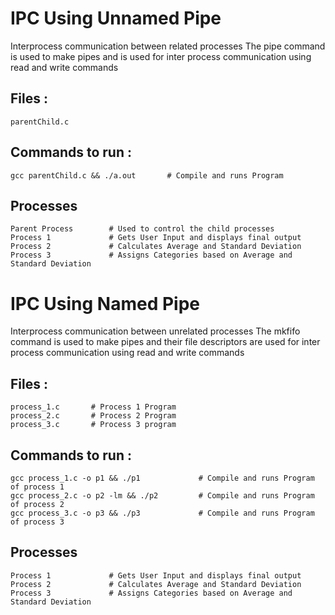 # IPC Using Unnamed Pipe

Interprocess communication between related processes
The pipe command is used to make pipes and is used for inter process communication using read and write commands

## Files : 
```
parentChild.c
```
## Commands to run : 
```
gcc parentChild.c && ./a.out       # Compile and runs Program
```
## Processes
```
Parent Process        # Used to control the child processes
Process 1             # Gets User Input and displays final output
Process 2             # Calculates Average and Standard Deviation
Process 3             # Assigns Categories based on Average and Standard Deviation
```



# IPC Using Named Pipe

Interprocess communication between unrelated processes
The mkfifo command is used to make pipes and their file descriptors are used for inter process communication using read and write commands

## Files : 
```
process_1.c       # Process 1 Program
process_2.c       # Process 2 Program
process_3.c       # Process 3 program
```
## Commands to run : 
```
gcc process_1.c -o p1 && ./p1             # Compile and runs Program of process 1
gcc process_2.c -o p2 -lm && ./p2         # Compile and runs Program of process 2
gcc process_3.c -o p3 && ./p3             # Compile and runs Program of process 3
```
## Processes
```
Process 1             # Gets User Input and displays final output
Process 2             # Calculates Average and Standard Deviation
Process 3             # Assigns Categories based on Average and Standard Deviation
```

